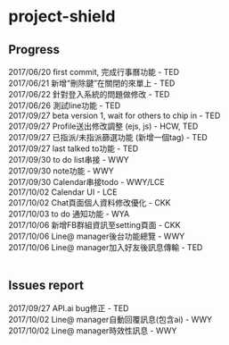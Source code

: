 # project-shield

## Progress <br />
2017/06/20 first commit, 完成行事曆功能 - TED <br />
2017/06/21 新增“刪除鍵”在關閉的來單上 - TED <br />
2017/06/22 針對登入系統的問題做修改 - TED <br />
2017/06/26 測試line功能 - TED<br />
2017/09/27 beta version 1, wait for others to chip in - TED <br />
2017/09/27 Profile送出修改調整 (ejs, js) - HCW, TED <br />
2017/09/27 已指派/未指派篩選功能 (新增一個tag) - TED <br />
2017/09/27 last talked to功能 - TED <br />
2017/09/30 to do list串接 - WWY <br />
2017/09/30 note功能 - WWY <br />
2017/09/30 Calendar串接todo - WWY/LCE <br />
2017/10/02 Calendar UI - LCE <br />
2017/10/02 Chat頁面個人資料修改優化 - CKK <br />
2017/10/03 to do 通知功能 - WYA <br />
2017/10/06 新增FB群組資訊至setting頁面 - CKK <br />
2017/10/06 Line@ manager後台功能總覽 - WWY <br />
2017/10/06 Line@ manager加入好友後訊息傳輸 - TED <br />
<br />
## Issues report<br />
2017/09/27 API.ai bug修正 - TED <br />
2017/10/02 Line@ manager自動回覆訊息(包含ai) - WWY <br />
2017/10/02 Line@ manager時效性訊息 - WWY <br />


